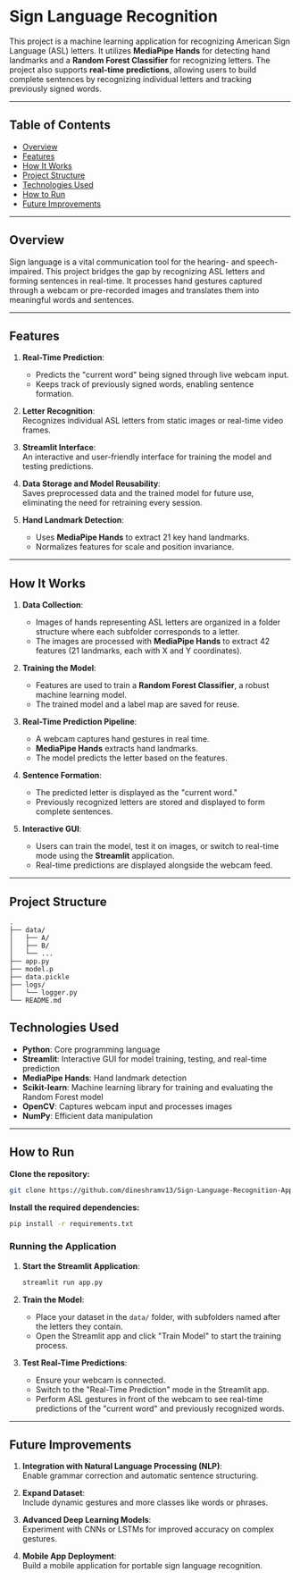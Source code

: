 # Sign Language Recognition 

This project is a machine learning application for recognizing American Sign Language (ASL) letters. It utilizes **MediaPipe Hands** for detecting hand landmarks and a **Random Forest Classifier** for recognizing letters. The project also supports **real-time predictions**, allowing users to build complete sentences by recognizing individual letters and tracking previously signed words.

---

## Table of Contents

- [Overview](#overview)  
- [Features](#features)  
- [How It Works](#how-it-works)  
- [Project Structure](#project-structure)  
- [Technologies Used](#technologies-used)  
- [How to Run](#how-to-run)  
- [Future Improvements](#future-improvements)  

---

## Overview

Sign language is a vital communication tool for the hearing- and speech-impaired. This project bridges the gap by recognizing ASL letters and forming sentences in real-time. It processes hand gestures captured through a webcam or pre-recorded images and translates them into meaningful words and sentences.

---

## Features

1. **Real-Time Prediction**:  
   - Predicts the "current word" being signed through live webcam input.  
   - Keeps track of previously signed words, enabling sentence formation.

2. **Letter Recognition**:  
   Recognizes individual ASL letters from static images or real-time video frames.

3. **Streamlit Interface**:  
   An interactive and user-friendly interface for training the model and testing predictions.

4. **Data Storage and Model Reusability**:  
   Saves preprocessed data and the trained model for future use, eliminating the need for retraining every session.

5. **Hand Landmark Detection**:  
   - Uses **MediaPipe Hands** to extract 21 key hand landmarks.  
   - Normalizes features for scale and position invariance.

---

## How It Works

1. **Data Collection**:  
   - Images of hands representing ASL letters are organized in a folder structure where each subfolder corresponds to a letter.  
   - The images are processed with **MediaPipe Hands** to extract 42 features (21 landmarks, each with X and Y coordinates).  

2. **Training the Model**:  
   - Features are used to train a **Random Forest Classifier**, a robust machine learning model.  
   - The trained model and a label map are saved for reuse.

3. **Real-Time Prediction Pipeline**:  
   - A webcam captures hand gestures in real time.  
   - **MediaPipe Hands** extracts hand landmarks.  
   - The model predicts the letter based on the features.  

4. **Sentence Formation**:  
   - The predicted letter is displayed as the "current word."  
   - Previously recognized letters are stored and displayed to form complete sentences.  

5. **Interactive GUI**:  
   - Users can train the model, test it on images, or switch to real-time mode using the **Streamlit** application.  
   - Real-time predictions are displayed alongside the webcam feed.

---

## Project Structure

```plaintext
.
├── data/
│   ├── A/         
│   ├── B/         
│   └── ...        
├── app.py         
├── model.p        
├── data.pickle    
├── logs/          
│   └── logger.py  
└── README.md      
```


## Technologies Used

- **Python**: Core programming language  
- **Streamlit**: Interactive GUI for model training, testing, and real-time prediction  
- **MediaPipe Hands**: Hand landmark detection  
- **Scikit-learn**: Machine learning library for training and evaluating the Random Forest model  
- **OpenCV**: Captures webcam input and processes images  
- **NumPy**: Efficient data manipulation  

---

## How to Run


**Clone the repository:**

   ```bash
   git clone https://github.com/dineshramv13/Sign-Language-Recognition-App
   ```

**Install the required dependencies:**
```bash
pip install -r requirements.txt
```









### Running the Application

1. **Start the Streamlit Application**:  
   ```bash
   streamlit run app.py
   ```

2. **Train the Model**:  
   - Place your dataset in the `data/` folder, with subfolders named after the letters they contain.  
   - Open the Streamlit app and click "Train Model" to start the training process.  

3. **Test Real-Time Predictions**:  
   - Ensure your webcam is connected.  
   - Switch to the "Real-Time Prediction" mode in the Streamlit app.  
   - Perform ASL gestures in front of the webcam to see real-time predictions of the "current word" and previously recognized words.  

---

## Future Improvements

1. **Integration with Natural Language Processing (NLP)**:  
   Enable grammar correction and automatic sentence structuring.  

2. **Expand Dataset**:  
   Include dynamic gestures and more classes like words or phrases.  

3. **Advanced Deep Learning Models**:  
   Experiment with CNNs or LSTMs for improved accuracy on complex gestures.  

4. **Mobile App Deployment**:  
   Build a mobile application for portable sign language recognition.  


